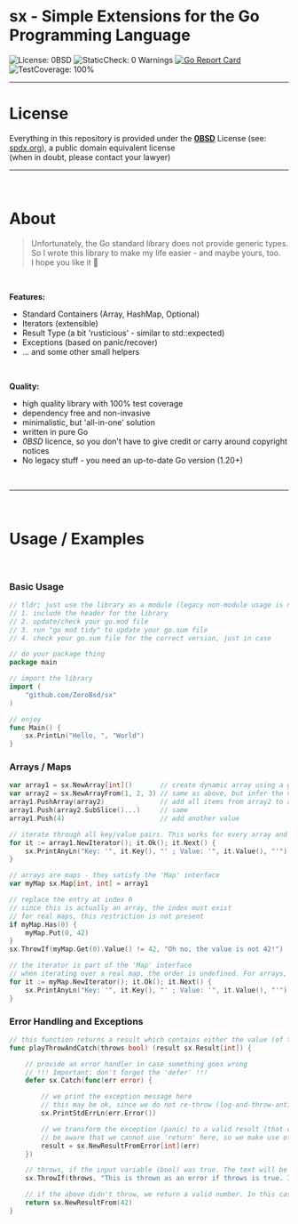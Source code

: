 # sx - Simple Extensions for the Go Programming Language
![](https://img.shields.io/badge/License-0BSD-brightgreen "License: 0BSD") ![](https://img.shields.io/badge/StaticCheck-0%20Warnings-brightgreen "StaticCheck: 0 Warnings") [![Go Report Card](https://goreportcard.com/badge/github.com/ZeroBsd/sx)](https://goreportcard.com/report/github.com/ZeroBsd/sx) ![](https://img.shields.io/badge/TestCoverage-100%25-brightgreen "TestCoverage: 100%")

---
License
===

Everything in this repository is provided under the [__0BSD__](https://github.com/ZeroBsd/sx/blob/main/LICENSE) License (see: [spdx.org](https://spdx.org/licenses/0BSD.html)), a public domain equivalent license\
(when in doubt, please contact your lawyer)


---
$~$


About
===
>Unfortunately, the Go standard library does not provide generic types.\
So I wrote this library to make my life easier - and maybe yours, too.\
I hope you like it 🙂

$~$

__Features:__
* Standard Containers (Array, HashMap, Optional)
* Iterators (extensible)
* Result Type (a bit 'rusticious' - similar to std::expected)
* Exceptions (based on panic/recover)
* ... and some other small helpers

$~$

__Quality:__
* high quality library with 100% test coverage
* dependency free and non-invasive
* minimalistic, but 'all-in-one' solution
* written in pure Go
* _0BSD_ licence, so you don't have to give credit or carry around copyright notices
* No legacy stuff - you need an up-to-date Go version (1.20+)


$~$

---
$~$

Usage / Examples
===

$~$

### Basic Usage
```go
// tldr; just use the library as a module (legacy non-module usage is not supported)
// 1. include the header for the library
// 2. update/check your go.mod file
// 3. run "go mod tidy" to update your go.sum file
// 4. check your go.sum file for the correct version, just in case

// do your package thing
package main

// import the library
import (
	"github.com/ZeroBsd/sx"
)

// enjoy
func Main() {
	sx.PrintLn("Hello, ", "World")
}
```

### Arrays / Maps
```go
var array1 = sx.NewArray[int]()       // create dynamic array using a generic value type
var array2 = sx.NewArrayFrom(1, 2, 3) // same as above, but infer the value type from the values
array1.PushArray(array2)              // add all items from array2 to array1
array1.Push(array2.SubSlice()...)     // same
array1.Push(4)                        // add another value

// iterate through all key/value pairs. This works for every array and map
for it := array1.NewIterator(); it.Ok(); it.Next() {
	sx.PrintAnyLn("Key: '", it.Key(), "' ; Value: '", it.Value(), "'")
}

// arrays are maps - they satisfy the 'Map' interface
var myMap sx.Map[int, int] = array1

// replace the entry at index 0
// since this is actually an array, the index must exist
// for real maps, this restriction is not present
if myMap.Has(0) {
	myMap.Put(0, 42)
}
sx.ThrowIf(myMap.Get(0).Value() != 42, "Oh no, the value is not 42!")

// the iterator is part of the 'Map' interface
// when iterating over a real map, the order is undefined. For arrays, iteration is ordered
for it := myMap.NewIterator(); it.Ok(); it.Next() {
	sx.PrintAnyLn("Key: '", it.Key(), "' ; Value: '", it.Value(), "'")
}
```

### Error Handling and Exceptions
```go
// this function returns a result which contains either the value (of type int) or an error
func playThrowAndCatch(throws bool) (result sx.Result[int]) {

	// provide an error handler in case something goes wrong
	// !!! Important: don't forget the 'defer' !!!
	defer sx.Catch(func(err error) {

		// we print the exception message here
		// this may be ok, since we do not re-throw (log-and-throw-antipattern)
		sx.PrintStdErrLn(err.Error())

		// we transform the exception (panic) to a valid result (that contains the error)
		// be aware that we cannot use 'return' here, so we make use of the named return value
		result = sx.NewResultFromError[int](err)
	})

	// throws, if the input variable (bool) was true. The text will be encapsulated in an error
	sx.ThrowIf(throws, "This is thrown as an error if throws is true. Internally, this panics with an error")

	// if the above didn't throw, we return a valid number. In this case, the type argument is inferred
	return sx.NewResultFrom(42)
}
```
